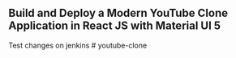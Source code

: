 ## Build and Deploy a Modern YouTube Clone Application in React JS with Material UI 5
Test changes on jenkins
#   y o u t u b e - c l o n e 
 
 